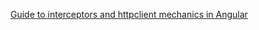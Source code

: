 [Guide to interceptors and httpclient mechanics in Angular](https://blog.angularindepth.com/insiders-guide-into-interceptors-and-httpclient-mechanics-in-angular-103fbdb397bf)
